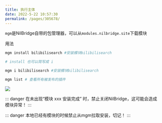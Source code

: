```yaml
---
title: 执行主体
date: 2022-5-22 10:57:30
permalink: /pages/305678/
---
```


`mgm`是NilBridge自带的包管理器，可以从`modules.nilbridge.site`下载模块

用法
``` bash
mgm install bilibilisearch #安装模块bilibilisearch

# install 也可以简写成 i

mgm i bilibilisearch #安装模块bilibilisearch

mgm list # 查看所有被发布的插件
```

![](https://s1.ax1x.com/2022/05/22/OxVMRK.md.png)

::: danger
在未出现“模块 xxx 安装完成” 时，禁止关闭NilBridge，这可能会造成模块异常！
:::

::: danger
本地已经有模块的时候禁止从mgm拉取安装，切记！
:::
